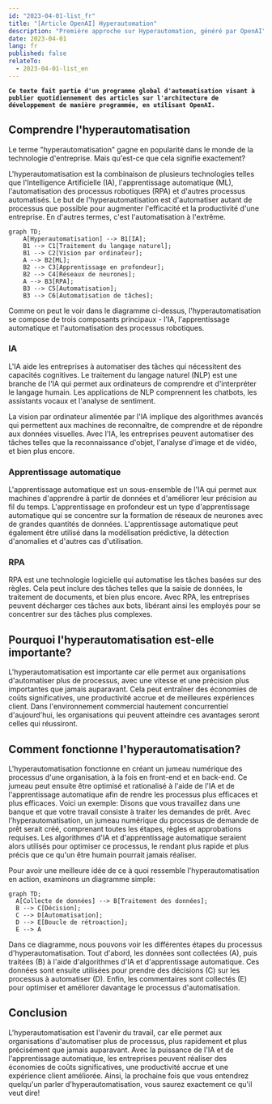 ```yaml
---
id: "2023-04-01-list_fr"
title: "[Article OpenAI] Hyperautomation"
description: "Première approche sur Hyperautomation, généré par OpenAI"
date: 2023-04-01
lang: fr
published: false
relateTo:
  - 2023-04-01-list_en
---
```


**`Ce texte fait partie d'un programme global d'automatisation visant à publier quotidiennement des articles sur l'architecture de développement de manière programmée, en utilisant OpenAI.`**

<article>

# Comprendre l'hyperautomatisation

Le terme "hyperautomatisation" gagne en popularité dans le monde de la technologie d'entreprise. Mais qu'est-ce que cela signifie exactement?

L'hyperautomatisation est la combinaison de plusieurs technologies telles que l'Intelligence Artificielle (IA), l'apprentissage automatique (ML), l'automatisation des processus robotiques (RPA) et d'autres processus automatisés. Le but de l'hyperautomatisation est d'automatiser autant de processus que possible pour augmenter l'efficacité et la productivité d'une entreprise. En d'autres termes, c'est l'automatisation à l'extrême.

```mermaid
graph TD;
    A[Hyperautomatisation] --> B1[IA];
    B1 --> C1[Traitement du langage naturel];
    B1 --> C2[Vision par ordinateur];
    A --> B2[ML];
    B2 --> C3[Apprentissage en profondeur];
    B2 --> C4[Réseaux de neurones];
    A --> B3[RPA];
    B3 --> C5[Automatisation];
    B3 --> C6[Automatisation de tâches];
```

Comme on peut le voir dans le diagramme ci-dessus, l'hyperautomatisation se compose de trois composants principaux - l'IA, l'apprentissage automatique et l'automatisation des processus robotiques.

### IA
L'IA aide les entreprises à automatiser des tâches qui nécessitent des capacités cognitives. Le traitement du langage naturel (NLP) est une branche de l'IA qui permet aux ordinateurs de comprendre et d'interpréter le langage humain. Les applications de NLP comprennent les chatbots, les assistants vocaux et l'analyse de sentiment.

La vision par ordinateur alimentée par l'IA implique des algorithmes avancés qui permettent aux machines de reconnaître, de comprendre et de répondre aux données visuelles. Avec l'IA, les entreprises peuvent automatiser des tâches telles que la reconnaissance d'objet, l'analyse d'image et de vidéo, et bien plus encore.

### Apprentissage automatique

L'apprentissage automatique est un sous-ensemble de l'IA qui permet aux machines d'apprendre à partir de données et d'améliorer leur précision au fil du temps. L'apprentissage en profondeur est un type d'apprentissage automatique qui se concentre sur la formation de réseaux de neurones avec de grandes quantités de données. L'apprentissage automatique peut également être utilisé dans la modélisation prédictive, la détection d'anomalies et d'autres cas d'utilisation.

### RPA

RPA est une technologie logicielle qui automatise les tâches basées sur des règles. Cela peut inclure des tâches telles que la saisie de données, le traitement de documents, et bien plus encore. Avec RPA, les entreprises peuvent décharger ces tâches aux bots, libérant ainsi les employés pour se concentrer sur des tâches plus complexes.

## Pourquoi l'hyperautomatisation est-elle importante?

L'hyperautomatisation est importante car elle permet aux organisations d'automatiser plus de processus, avec une vitesse et une précision plus importantes que jamais auparavant. Cela peut entraîner des économies de coûts significatives, une productivité accrue et de meilleures expériences client. Dans l'environnement commercial hautement concurrentiel d'aujourd'hui, les organisations qui peuvent atteindre ces avantages seront celles qui réussiront.

## Comment fonctionne l'hyperautomatisation?

L'hyperautomatisation fonctionne en créant un jumeau numérique des processus d'une organisation, à la fois en front-end et en back-end. Ce jumeau peut ensuite être optimisé et rationalisé à l'aide de l'IA et de l'apprentissage automatique afin de rendre les processus plus efficaces et plus efficaces.
Voici un exemple: Disons que vous travaillez dans une banque et que votre travail consiste à traiter les demandes de prêt. Avec l'hyperautomatisation, un jumeau numérique du processus de demande de prêt serait créé, comprenant toutes les étapes, règles et approbations requises. Les algorithmes d'IA et d'apprentissage automatique seraient alors utilisés pour optimiser ce processus, le rendant plus rapide et plus précis que ce qu'un être humain pourrait jamais réaliser.

Pour avoir une meilleure idée de ce à quoi ressemble l'hyperautomatisation en action, examinons un diagramme simple:
```mermaid
graph TD;
  A[Collecte de données] --> B[Traitement des données];
  B --> C[Décision];
  C --> D[Automatisation];
  D --> E[Boucle de rétroaction];
  E --> A
```

Dans ce diagramme, nous pouvons voir les différentes étapes du processus d'hyperautomatisation. Tout d'abord, les données sont collectées (A), puis traitées (B) à l'aide d'algorithmes d'IA et d'apprentissage automatique. Ces données sont ensuite utilisées pour prendre des décisions (C) sur les processus à automatiser (D). Enfin, les commentaires sont collectés (E) pour optimiser et améliorer davantage le processus d'automatisation.

## Conclusion

L'hyperautomatisation est l'avenir du travail, car elle permet aux organisations d'automatiser plus de processus, plus rapidement et plus précisément que jamais auparavant. Avec la puissance de l'IA et de l'apprentissage automatique, les entreprises peuvent réaliser des économies de coûts significatives, une productivité accrue et une expérience client améliorée. Ainsi, la prochaine fois que vous entendrez quelqu'un parler d'hyperautomatisation, vous saurez exactement ce qu'il veut dire!

</article> 